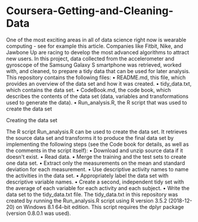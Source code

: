 # Coursera-Getting-and-Cleaning-Data

One of the most exciting areas in all of data science right now is wearable computing - see for example this article. Companies like Fitbit, Nike, and Jawbone Up are racing to develop the most advanced algorithms to attract new users.
In this project, data collected from the accelerometer and gyroscope of the Samsung Galaxy S smartphone was retrieved, worked with, and cleaned, to prepare a tidy data that can be used for later analysis.
This repository contains the following files:
	• README.md, this file, which provides an overview of the data set and how it was created.
	• tidy_data.txt, which contains the data set.
	• CodeBook.md, the code book, which describes the contents of the data set (data, variables and transformations used to generate the data).
	• Run_analysis.R, the R script that was used to create the data set 





Creating the data set


The R script Run_analysis.R can be used to create the data set. It retrieves the source data set and transforms it to produce the final data set by implementing the following steps (see the Code book for details, as well as the comments in the script itself):
	• Download and unzip source data if it doesn't exist.
	• Read data.
	• Merge the training and the test sets to create one data set.
	• Extract only the measurements on the mean and standard deviation for each measurement.
	• Use descriptive activity names to name the activities in the data set.
	• Appropriately label the data set with descriptive variable names.
	• Create a second, independent tidy set with the average of each variable for each activity and each subject.
	• Write the data set to the tidy_data.txt file.
The tidy_data.txt in this repository was created by running the Run_analysis.R script using R version 3.5.2 (2018-12-20) on Windows 8.1 64-bit edition.
This script requires the dplyr package (version 0.8.0.1 was used).
